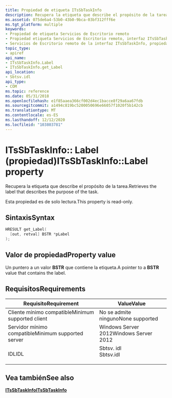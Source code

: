 ```yaml
---
title: Propiedad de etiqueta ITsSbTaskInfo
description: Recupera la etiqueta que describe el propósito de la tarea.
ms.assetid: 075de6a4-53b0-43b0-9bca-03bf312fff6e
ms.tgt_platform: multiple
keywords:
- Propiedad de etiqueta Servicios de Escritorio remoto
- Propiedad etiqueta Servicios de Escritorio remoto, interfaz ITsSbTaskInfo
- Servicios de Escritorio remoto de la interfaz ITsSbTaskInfo, propiedad label
topic_type:
- apiref
api_name:
- ITsSbTaskInfo.Label
- ITsSbTaskInfo.get_Label
api_location:
- Sbtsv.idl
api_type:
- COM
ms.topic: reference
ms.date: 05/31/2018
ms.openlocfilehash: e1f85aaea366cf002d4ec1bacce8f29a6aa67fdb
ms.sourcegitcommit: a1494c819bc5200050696e66057f1020f5b142cb
ms.translationtype: MT
ms.contentlocale: es-ES
ms.lasthandoff: 12/12/2020
ms.locfileid: "103803781"
---
```

# <a name="itssbtaskinfolabel-property"></a><span data-ttu-id="c15d5-106">ITsSbTaskInfo:: Label (propiedad)</span><span class="sxs-lookup"><span data-stu-id="c15d5-106">ITsSbTaskInfo::Label property</span></span>

<span data-ttu-id="c15d5-107">Recupera la etiqueta que describe el propósito de la tarea.</span><span class="sxs-lookup"><span data-stu-id="c15d5-107">Retrieves the label that describes the purpose of the task.</span></span>

<span data-ttu-id="c15d5-108">Esta propiedad es de solo lectura.</span><span class="sxs-lookup"><span data-stu-id="c15d5-108">This property is read-only.</span></span>

## <a name="syntax"></a><span data-ttu-id="c15d5-109">Sintaxis</span><span class="sxs-lookup"><span data-stu-id="c15d5-109">Syntax</span></span>


```C++
HRESULT get_Label(
  [out, retval] BSTR *pLabel
);
```



## <a name="property-value"></a><span data-ttu-id="c15d5-110">Valor de propiedad</span><span class="sxs-lookup"><span data-stu-id="c15d5-110">Property value</span></span>

<span data-ttu-id="c15d5-111">Un puntero a un valor **BSTR** que contiene la etiqueta.</span><span class="sxs-lookup"><span data-stu-id="c15d5-111">A pointer to a **BSTR** value that contains the label.</span></span>

## <a name="requirements"></a><span data-ttu-id="c15d5-112">Requisitos</span><span class="sxs-lookup"><span data-stu-id="c15d5-112">Requirements</span></span>



| <span data-ttu-id="c15d5-113">Requisito</span><span class="sxs-lookup"><span data-stu-id="c15d5-113">Requirement</span></span> | <span data-ttu-id="c15d5-114">Value</span><span class="sxs-lookup"><span data-stu-id="c15d5-114">Value</span></span> |
|-------------------------------------|--------------------------------------------------------------------------------------|
| <span data-ttu-id="c15d5-115">Cliente mínimo compatible</span><span class="sxs-lookup"><span data-stu-id="c15d5-115">Minimum supported client</span></span><br/> | <span data-ttu-id="c15d5-116">No se admite ninguno</span><span class="sxs-lookup"><span data-stu-id="c15d5-116">None supported</span></span><br/>                                                            |
| <span data-ttu-id="c15d5-117">Servidor mínimo compatible</span><span class="sxs-lookup"><span data-stu-id="c15d5-117">Minimum supported server</span></span><br/> | <span data-ttu-id="c15d5-118">Windows Server 2012</span><span class="sxs-lookup"><span data-stu-id="c15d5-118">Windows Server 2012</span></span><br/>                                                       |
| <span data-ttu-id="c15d5-119">IDL</span><span class="sxs-lookup"><span data-stu-id="c15d5-119">IDL</span></span><br/>                      | <dl> <span data-ttu-id="c15d5-120"><dt>Sbtsv. idl</dt></span><span class="sxs-lookup"><span data-stu-id="c15d5-120"><dt>Sbtsv.idl</dt></span></span> </dl> |



## <a name="see-also"></a><span data-ttu-id="c15d5-121">Vea también</span><span class="sxs-lookup"><span data-stu-id="c15d5-121">See also</span></span>

<dl> <dt>

[<span data-ttu-id="c15d5-122">**ITsSbTaskInfo**</span><span class="sxs-lookup"><span data-stu-id="c15d5-122">**ITsSbTaskInfo**</span></span>](/windows/desktop/api/sbtsv/nn-sbtsv-itssbtaskinfo)
</dt> </dl>

 

 





